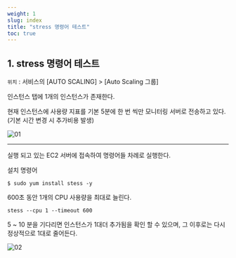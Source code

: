 ```yaml
---
weight: 1
slug: index
title: "stress 명령어 테스트"
toc: true
---
```


## 1. stress 명령어 테스트

`위치` : 서비스의 [AUTO SCALING] > [Auto Scaling 그룹]

인스턴스 탭에 1개의 인스턴스가 존재한다.

현재 인스턴스에 사용량 지표를 기본 5분에 한 번 씩만 모니터링 서버로 전송하고 있다.
(기본 시간 변경 시 추가비용 발생)

![01](/docs/infra/aws/ec2/autoscaling/test/01.png)

- - -

실행 되고 있는 EC2 서버에 접속하여 명령어들 차례로 실행한다.

설치 명령어
```
$ sudo yum install stess -y
```

600초 동안 1개의 CPU 사용량을 최대로 늘린다.
```
stess --cpu 1 --timeout 600
```

5 ~ 10 분을 기다리면 인스턴스가 1대더 추가됨을 확인 할 수 있으며, 
그 이후로는 다시 정상적으로 1대로 줄어든다.

![02](/docs/infra/aws/ec2/autoscaling/test/02.png)